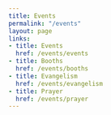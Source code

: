```yaml
---
title: Events
permalink: "/events"
layout: page
links:
- title: Events
  href: /events/events
- title: Booths
  href: /events/booths
- title: Evangelism
  href: /events/evangelism
- title: Prayer
  href: /events/prayer
---
```


